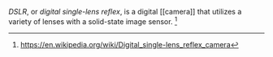 *DSLR*, or *digital single-lens reflex*, is a digital [[camera]] that utilizes a variety of lenses with a solid-state image sensor. [^1]

[^1]: https://en.wikipedia.org/wiki/Digital_single-lens_reflex_camera